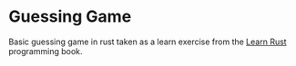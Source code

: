 # Guessing Game

Basic guessing game in rust taken as a learn exercise from the [Learn Rust][tut] programming book.

[tut]: https://doc.rust-lang.org/book/title-page.html "Learn Rust"